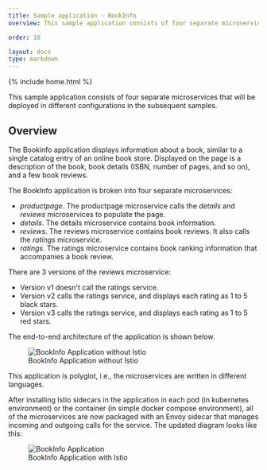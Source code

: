 ```yaml
---
title: Sample application - BookInfo
overview: This sample application consists of four separate microservices that will be deployed in different configurations in the subsequent samples.

order: 10

layout: docs
type: markdown
---
```

{% include home.html %}

This sample application consists of four separate microservices that will be deployed in different configurations in the subsequent samples.

## Overview

The Bookinfo application displays information about a
book, similar to a single catalog entry of an online book store. Displayed
on the page is a description of the book, book details (ISBN, number of
pages, and so on), and a few book reviews.

The BookInfo application is broken into four separate microservices:

* *productpage*. The productpage microservice calls the *details* and *reviews* microservices to populate the page.
* *details*. The details microservice contains book information.
* *reviews*. The reviews microservice contains book reviews. It also calls the *ratings* microservice.
* *ratings*. The ratings microservice contains book ranking information that accompanies a book review.

There are 3 versions of the reviews microservice:

* Version v1 doesn't call the ratings service.
* Version v2 calls the ratings service, and displays each rating as 1 to 5 black stars.
* Version v3 calls the ratings service, and displays each rating as 1 to 5 red stars.

The end-to-end architecture of the application is shown below.

<figure><img src="./img/bookinfo/noistio.svg" alt="BookInfo Application without Istio" title="BookInfo Application without Istio" />
<figcaption>BookInfo Application without Istio</figcaption></figure>

This application is polyglot, i.e., the microservices are written in different languages.

After installing Istio sidecars in the application in each pod (in
kubernetes environment) or the container (in simple docker compose
environment), all of the microservices are now packaged with an Envoy
sidecar that manages incoming and outgoing calls for the service. The
updated diagram looks like this:

<figure><img src="./img/bookinfo/withistio.svg" alt="BookInfo Application" title="BookInfo Application" />
<figcaption>BookInfo Application with Istio</figcaption></figure>
